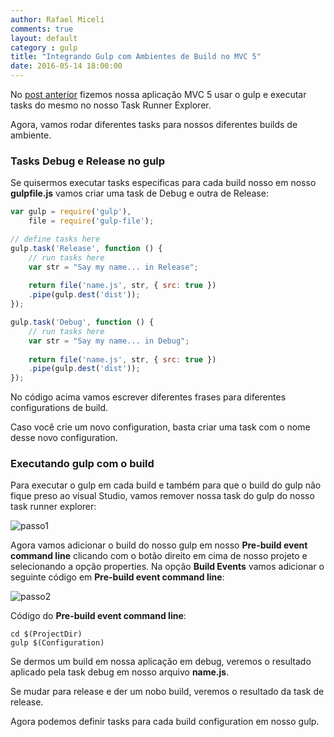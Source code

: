 ```yaml
---
author: Rafael Miceli
comments: true
layout: default 
category : gulp 
title: "Integrando Gulp com Ambientes de Build no MVC 5" 
date: 2016-05-14 18:00:00
---
```


No [post anterior](http://rafael-miceli.com.br/gulp/2016/05/12/Gulp-Visual-Studio-2015-MVC-5.html) fizemos nossa aplicação MVC 5 usar o gulp e executar tasks do mesmo no nosso Task Runner Explorer.

Agora, vamos rodar diferentes tasks para nossos diferentes builds de ambiente.

### Tasks Debug e Release no gulp

Se quisermos executar tasks especificas para cada build nosso em nosso __gulpfile.js__ vamos criar uma task de Debug e outra de Release:

```javascript
var gulp = require('gulp'),
    file = require('gulp-file');

// define tasks here
gulp.task('Release', function () {
    // run tasks here
    var str = "Say my name... in Release";
    
    return file('name.js', str, { src: true })
    .pipe(gulp.dest('dist'));
});

gulp.task('Debug', function () {
    // run tasks here
    var str = "Say my name... in Debug";
    
    return file('name.js', str, { src: true })
    .pipe(gulp.dest('dist'));
});
```

No código acima vamos escrever diferentes frases para diferentes configurations de build.

Caso você crie um novo configuration, basta criar uma task com o nome desse novo configuration.

### Executando gulp com o build

Para executar o gulp em cada build e também para que o build do gulp não fique preso ao visual Studio, vamos remover nossa task do gulp do nosso task runner explorer:

![passo1](http://rafael-miceli.com.br/ico/Integrando-Gulp-ambientes-Build-MVC-5/passo1.png)

Agora vamos adicionar o build do nosso gulp em nosso __Pre-build event command line__ clicando com o botão direito em cima de nosso projeto e selecionando a opção properties. Na opção __Build Events__ vamos adicionar o seguinte código em __Pre-build event command line__:

![passo2](http://rafael-miceli.com.br/ico/Integrando-Gulp-ambientes-Build-MVC-5/passo2.png)


Código do __Pre-build event command line__:

    cd $(ProjectDir)
    gulp $(Configuration)

Se dermos um build em nossa aplicação em debug, veremos o resultado aplicado pela task debug em nosso arquivo __name.js__.

Se mudar para release e der um nobo build, veremos o resultado da task de release.

Agora podemos definir tasks para cada build configuration em nosso gulp.
